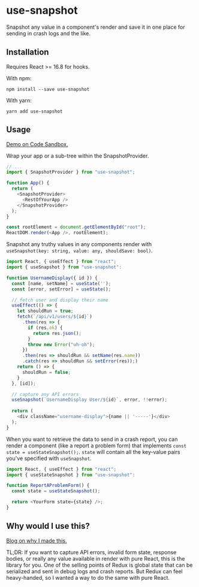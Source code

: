 # use-snapshot

Snapshot any value in a component's render and save it in one place for sending in crash logs and the like.

## Installation

Requires React >= 16.8 for hooks.

With npm:
```
npm install --save use-snapshot
```

With yarn:
```
yarn add use-snapshot
```

## Usage

[Demo on Code Sandbox.](https://codesandbox.io/embed/use-snapshot-demo-v3eje)

Wrap your app or a sub-tree within the SnapshotProvider.

```javascript
// ...
import { SnapshotProvider } from "use-snapshot";

function App() {
  return (
    <SnapshotProvider>
      <RestOfYourApp />
    </SnapshotProvider>
  );
}

const rootElement = document.getElementById("root");
ReactDOM.render(<App />, rootElement);
```

Snapshot any truthy values in any components render with `useSnapshot(key: string, value: any, shouldSave: bool)`.

```javascript
import React, { useEffect } from "react";
import { useSnapshot } from "use-snapshot":

function UsernameDisplay({ id }) {
  const [name, setName] = useState('');
  const [error, setError] = useState();

  // fetch user and display their name
  useEffect(() => {
    let shouldRun = true;
    fetch(`/api/v1/users/${id}`)
      .then(res => {
        if (res.ok) {
          return res.json();
        }
        throw new Error("uh-oh");
      })
      .then(res => shouldRun && setName(res.name))
      .catch(res => shouldRun && setError(res));)
    return () => {
      shouldRun = false;
    }
  }, [id]);

  // capture any API errors
  useSnapshot(`UsernameDisplay User/${id}`, error, !!error);
  
  return (
    <div className="username-display">{name || '-----'}</div>
  );
}
```

When you want to retrieve the data to send in a crash report, you can render a component (like a report a problem form) that implements `const state = useStateSnapshot();`. `state` will contain all the key-value pairs you've specified with `useSnapshot`.

```javascript
import React, { useEffect } from "react";
import { useStateSnapshot } from "use-snapshot":

function ReportAProblemForm() {
  const state = useStateSnapshot();

  return <YourForm state={state} />;
}
```

## Why would I use this?

[Blog on why I made this.](https://jeffchheng.github.io/brains-base/2019-06-12-data-fetching-with-hooks/)

TL;DR: If you want to capture API errors, invalid form state, response bodies, or really any value available in render with pure React, this is the library for you. One of the selling points of Redux is global state that can be serialized and sent in debug logs and crash reports. But Redux can feel heavy-handed, so I wanted a way to do the same with pure React.
